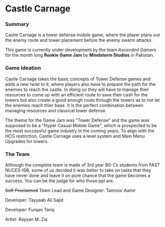 # Castle Carnage

### Summary
Castle Carnage is a tower defense mobile game, where the player plans out the enemy route and tower placement before the enemy swarm attacks. 

This game is currently under development by the team *Ascended Gamers* for the month long **Rookie Game Jam** by **Mindstorm Studios** in Pakistan.

### Game Ideation
Castle Carnage takes the basic concepts of Tower Defense games and adds a new twist to it, where players also have to prepare the path for the enemies to reach the castle. In doing so they will have to manage their resources to come up with an efficient route to save their cash for the towers but also create a good enough route through the towers as to not let the enemies reach thier base. It is the perfect combination between managing resources and classical tower defense. 

The theme for the Game Jam was "Tower Defense" and the game was supposed to be a "Hyper Casual Mobile Game", which is prospected to be the most successful game industry in the coming years. To align with the HCG restriction, Castle Carnage uses a level system and Main Menu Upgrades for towers. 

### The Team
Although the complete team is made of 3rd year BS-Cs students from FAST NUCES-ISB, some of us decided it was better to take on tasks that they have never done and leave it on pure chance that the game becomes a success. You can be the judge for who those ppl are.

~~Self-Proclaimed~~ Team Lead and Game Designer: Taimoor Aamir

Developer: Tayyaab Ali Sajid

Developer: Furqan Tariq

Artist: Rayyan M. Zia
